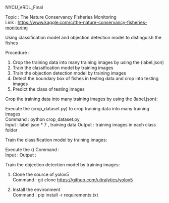 NYCU_VRDL_Final  
  
Topic : The Nature Conservancy Fisheries Monitoring  
Link : https://www.kaggle.com/c/the-nature-conservancy-fisheries-monitoring   
  
Using classification model and objection detection model to distinguish the fishes  
  
Procedure :   
1.  Crop the training data into many training images by using the (label.json)  
2.  Train the classification model by training images  
3.  Train the objection detection model by training images  
4.  Detect the boundary box of fishes in testing data and crop into testing images  
5.  Predict the class of testing images  

 Crop the training data into many training images by using the (label.json):  
 
 Execute the (crop_dataset.py) to crop training data into many training images  
 Command : python crop_dataset.py  
 Input : label.json * 7 , training data
 Output : training images in each class folder  
   
 Train the classification model by training images:  
   
 Execute the () 
 Command :  
 Input : 
 Output :  
   
 Train the objection detection model by training images:  
 
 1. Clone the source of yolov5  
    Command : git clone https://github.com/ultralytics/yolov5  
      
 2. Install the environment  
    Command : pip install -r requirements.txt  
 


